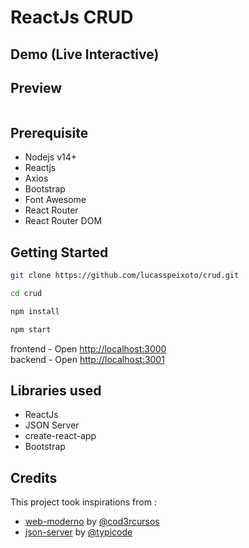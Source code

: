 # ReactJs CRUD

## Demo (Live Interactive)


## Preview
<img src=''>

## Prerequisite
* Nodejs v14+
* Reactjs
* Axios
* Bootstrap
* Font Awesome
* React Router
* React Router DOM

## Getting Started
```sh
git clone https://github.com/lucasspeixoto/crud.git

cd crud

npm install

npm start
```

frontend - Open [http://localhost:3000](http://localhost:3000)<br>
backend - Open [http://localhost:3001](http://localhost:3001)<br>

## Libraries used
* ReactJs
* JSON Server
* create-react-app
* Bootstrap

## Credits
This project took inspirations from :
* [web-moderno](https://github.com/coryhouse/pluralsight-redux-starter) by [@cod3rcursos](https://github.com/cod3rcursos/web-moderno)
* [json-server](https://github.com/coryhouse/pluralsight-redux-starter) by [@typicode](https://github.com/typicode/json-server)



